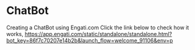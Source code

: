 # ChatBot
Creating a ChatBot using Engati.com
Click the link below to check how it works,
https://app.engati.com/static/standalone/standalone.html?bot_key=86f7c70207e14b2b&launch_flow=welcome_91106&env=p

